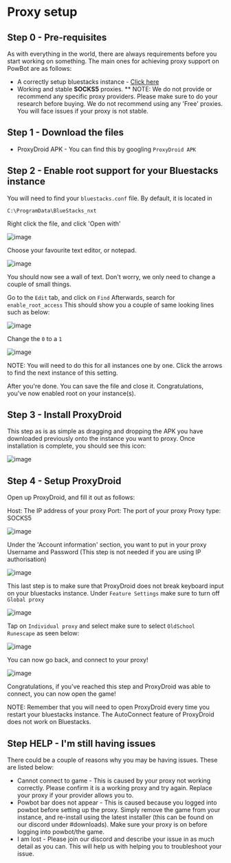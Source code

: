 
# Proxy setup

## Step 0 - Pre-requisites

As with everything in the world, there are always requirements before you start working on something. The main ones for achieving proxy support on PowBot are as follows:

* A correctly setup bluestacks instance - [Click here](https://docs.powbot.org/#/The_Noob_Section/Installation)
* Working and stable **SOCKS5** proxies. 
** NOTE: We do not provide or recommend any specific proxy providers. Please make sure to do your research before buying. We do not recommend using any 'Free' proxies. You will face issues if your proxy is not stable.

## Step 1 - Download the files

* ProxyDroid APK - You can find this by googling `ProxyDroid APK`

## Step 2 - Enable root support for your Bluestacks instance

You will need to find your `bluestacks.conf` file. By default, it is located in
```
C:\ProgramData\BlueStacks_nxt
```

Right click the file, and click 'Open with'

![image](https://user-images.githubusercontent.com/64224090/190851600-5bc2bb20-7f64-4ea3-bb9b-d068bb61cc71.png)

Choose your favourite text editor, or notepad.

![image](https://user-images.githubusercontent.com/64224090/190851651-22560239-b087-4a30-b97f-801b88c2cb79.png)

You should now see a wall of text. Don't worry, we only need to change a couple of small things.

Go to the `Edit` tab, and click on `Find`
Afterwards, search for `enable_root_access`
This should show you a couple of same looking lines such as below:

![image](https://user-images.githubusercontent.com/64224090/190851761-c46a7239-27fd-4dd5-a388-626033879000.png)

Change the `0` to a `1`

![image](https://user-images.githubusercontent.com/64224090/190851788-f6dce22e-408b-432f-bec8-359fcf78d73d.png)

NOTE: You will need to do this for all instances one by one. Click the arrows to find the next instance of this setting.

After you're done. You can save the file and close it. Congratulations, you've now enabled root on your instance(s).


## Step 3 - Install ProxyDroid

This step as is as simple as dragging and dropping the APK you have downloaded previously onto the instance you want to proxy.
Once installation is complete, you should see this icon:

![image](https://user-images.githubusercontent.com/64224090/190851898-1d2d5056-c576-46cf-88fe-2874a551d3de.png)


## Step 4 - Setup ProxyDroid

Open up ProxyDroid, and fill it out as follows:

Host: The IP address of your proxy
Port: The port of your proxy
Proxy type: SOCKS5

![image](https://user-images.githubusercontent.com/64224090/190852005-ffb278e8-4802-4479-825c-4ea79946314e.png)

Under the 'Account information' section, you want to put in your proxy Username and Password (This step is not needed if you are using IP authorisation)

![image](https://user-images.githubusercontent.com/64224090/190852051-7f750513-bf14-48ce-8120-ef808a40b474.png)

This last step is to make sure that ProxyDroid does not break keyboard input on your bluestacks instance.
Under `Feature Settings` make sure to turn off `Global proxy`

![image](https://user-images.githubusercontent.com/64224090/190852116-12cb613d-aacd-4d27-b6ac-806bce38793c.png)

Tap on `Individual proxy` and select make sure to select `OldSchool Runescape` as seen below:

![image](https://user-images.githubusercontent.com/64224090/190852192-f7dc8abd-c4ae-4cbc-b4ff-e9653a9d32ea.png)

You can now go back, and connect to your proxy!

![image](https://user-images.githubusercontent.com/64224090/190852228-2976d5af-3e38-4a2a-a658-cd22059f0b67.png)

Congratulations, if you've reached this step and ProxyDroid was able to connect, you can now open the game! 

NOTE: Remember that you will need to open ProxyDroid every time you restart your bluestacks instance. The AutoConnect feature of ProxyDroid does not work on Bluestacks.



## Step HELP - I'm still having issues

There could be a couple of reasons why you may be having issues. These are listed below:
* Cannot connect to game - This is caused by your proxy not working correctly. Please confirm it is a working proxy and try again. Replace your proxy if your provider allows you to.
* Powbot bar does not appear - This is caused because you logged into powbot before setting up the proxy. Simply remove the game from your instance, and re-install using the latest installer (this can be found on our discord under #downloads). Make sure your proxy is on before logging into powbot/the game.
* I am lost - Please join our discord and describe your issue in as much detail as you can. This will help us with helping you to troubleshoot your issue.
